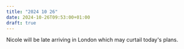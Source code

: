 ```yaml
---
title: "2024 10 26"
date: 2024-10-26T09:53:00+01:00
draft: true
---
```

Nicole will be late arriving in London which may curtail today's plans.
